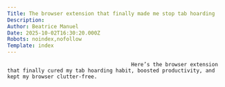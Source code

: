 ```yaml
---
Title: The browser extension that finally made me stop tab hoarding
Description: 
Author: Beatrice Manuel
Date: 2025-10-02T16:30:20.000Z
Robots: noindex,nofollow
Template: index
---
```


                                            Here’s the browser extension that finally cured my tab hoarding habit, boosted productivity, and kept my browser clutter-free.
                                        